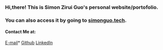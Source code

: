 ### Hi,there! This is Simon Zirui Guo's personal website/portofolio.
### You can also access it by going to [simonguo.tech](https://simonguozirui.github.io/).
#### Contact Me at:
[E-mail](simonguozirui@gmail.com)*
[Github](https://github.com/simonguozirui)
[LinkedIn](https://ca.linkedin.com/in/simon-guo-427b4a112)
